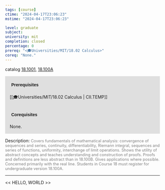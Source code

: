 ```yaml
---
tags: [course]
ctime: "2024-04-17T23:06:23"
mstime: "2024-04-17T23:06:23"

level: graduate
subject: 
university: mit
completion: closed
percentage: 0
prereq: "<🎓Universities/MIT/18.02 Calculus>"
coreq: "None."
---
```


catalog [18.1001](http://student.mit.edu/catalog/m18a.html#18.1001), [18.100A](http://student.mit.edu/catalog/m18a.html#18.100A)

<span style="display: block; padding: 15px; background-color: rgb(100, 100, 100, 0.2);"><font id="m_prereq1692_0" style="display: block; font-family: Arial, sans-serif; font-weight: bold; padding: 5px">Prerequisites</font><br><span id="prereq1692_0">[[🎓Universities/MIT/18.02 Calculus | CII.TEMP]]</span></span>
<span style="display: block; padding: 15px; background-color: rgb(100, 100, 100, 0.2);"><font id="m_coreq1692_0" style="display: block; font-family: Arial, sans-serif; font-weight: bold; padding: 5px">Corequisites</font><br><span id="coreq1692_0">None.</span></span>

<font style="">Description:</font>
<font style="color: grey; font-size: 0.8rem;">Covers fundamentals of mathematical analysis: convergence of sequences and series, continuity, differentiability, Riemann integral, sequences and series of functions, uniformity, interchange of limit operations. Shows the utility of abstract concepts and teaches understanding and construction of proofs. Proofs and definitions are less abstract than in 18.100B. Gives applications where possible. Concerned primarily with the real line. Students in Course 18 must register for undergraduate version 18.100A.</font>



---

<< HELLO, WORLD >>
